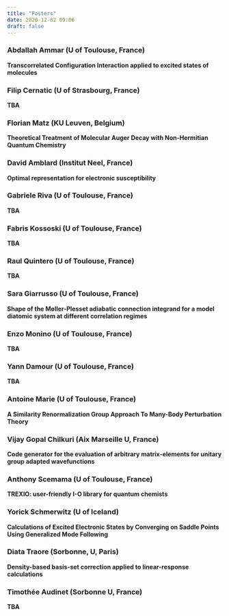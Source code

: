 ```yaml
---
title: "Posters"
date: 2020-12-02 09:06
draft: false
---
```


### Abdallah Ammar (U of Toulouse, France) 
**Transcorrelated Configuration Interaction applied to excited states of molecules**

### Filip Cernatic (U of Strasbourg, France) 
**TBA**

### Florian Matz (KU Leuven, Belgium) 
**Theoretical Treatment of Molecular Auger Decay with Non-Hermitian Quantum Chemistry**

### David Amblard (Institut Neel, France) 
**Optimal representation for electronic susceptibility**

### Gabriele Riva (U of Toulouse, France) 
**TBA**

### Fabris Kossoski (U of Toulouse, France)
**TBA**

### Raul Quintero (U of Toulouse, France)
**TBA**

### Sara Giarrusso (U of Toulouse, France)
**Shape of the Møller-Plesset adiabatic connection integrand for a model diatomic system at different correlation regimes**

### Enzo Monino (U of Toulouse, France)
**TBA**

### Yann Damour (U of Toulouse, France)
**TBA**

### Antoine Marie (U of Toulouse, France)
**A Similarity Renormalization Group Approach To Many-Body Perturbation Theory**

### Vijay Gopal Chilkuri (Aix Marseille U, France)
**Code generator for the evaluation of arbitrary matrix-elements for unitary group adapted wavefunctions**

### Anthony Scemama (U of Toulouse, France)
**TREXIO: user-friendly I-O library for quantum chemists**

### Yorick Schmerwitz (U of Iceland)
**Calculations of Excited Electronic States by Converging on Saddle Points Using Generalized Mode Following**

### Diata Traore (Sorbonne, U, Paris)
**Density-based basis-set correction applied to linear-response calculations**

### Timothée Audinet (Sorbonne U, France)
**TBA**

